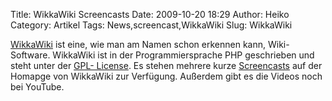 Title: WikkaWiki Screencasts
Date: 2009-10-20 18:29
Author: Heiko
Category: Artikel
Tags: News,screencast,WikkaWiki
Slug: WikkaWiki

[WikkaWiki](http://de.wikipedia.org/wiki/WikkaWiki) ist eine, wie man am Namen
schon erkennen kann, Wiki-Software. WikkaWiki ist in der Programmiersprache
PHP geschrieben und steht unter der [GPL-
License](http://de.wikipedia.org/wiki/GPL). Es stehen mehrere kurze
[Screencasts](http://docs.wikkawiki.org/WikkaInAction) auf der Homapge von
WikkaWiki zur Verfügung. Außerdem gibt es die Videos noch bei YouTube.

